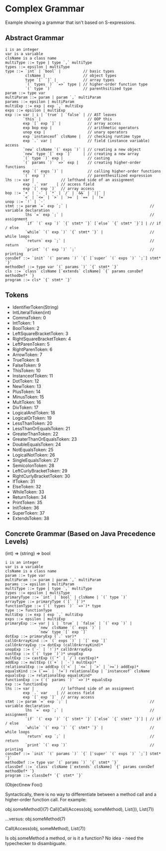 # Complex Grammar #

Example showing a grammar that isn't based on S-expressions.

## Abstract Grammar ##

```
i is an integer
var is a variable
clsName is a class name
multiType ::= type | type `,` multiType
types ::= epsilon | multiType
type ::= `int` | `bool` |          // basic types
         clsName |                 // object types
         type `[` `]` |            // array types
         `(` types `)` `=>` type | // higher-order function type
         `(` type `)`              // parenthsitized type
param ::= type var
multiParam ::= param | param `,` multiParam
params ::= epsilon | multiParam
multiExp ::= exp | exp `,` multiExp
exps ::= epsilon | multiExp
exp ::= var | i | `true` | `false` | // AST leaves
        `this` |                     // OOP this
        exp `[` exp `]` |            // array access
        exp bop exp |                // arithmetic operators
        unop exp |                   // unary operators
        exp `instanceof` clsName |   // checking runtime type
        exp `.` var |                // field (instance variable) access
        `new` clsName `(` exps `)` | // creating a new object
        `new` type `[` exp `]`     | // creating a new array
        `(` type `)` exp |           // casting
        `(` params `)` `=>` exp |    // creating higher-order functions
        exp `(` exps `)` |           // calling higher-order functions
        `(` exp `)`                  // parenthesitized expression
lhs ::= var |            // lefthand side of an assignment
        exp `.` var    | // access field
        exp `[` exp `]`  // array access
bop ::= `+` | `-` | `*` | `/` | `&&` | `||` |
        `<` | `<=` | `>` | `>=` | `==` | `!=`
unop ::= `!` | `-`
stmt ::= param `=` exp `;` |                                     // variable declaration
         lhs `=` exp `;` |                                       // assignment
         `if` `(` exp `)` `{` stmt* `}` [`else` `{` stmt* `}`] | // if / else
         `while` `(` exp `)` `{` stmt* `}` |                     // while loops
         `return` exp `;` |                                      // return
         `print` `(` exp `)` `;`                                 // printing
consDef ::= `init` `(` params `)` `{` [`super` `(` exps `)` `;`] stmt* `}`
methodDef ::= type var `(` params `)` `{` stmt* `}`
cls ::= `class` clsName [`extends` clsName] `{` params consDef methodDef* `}
program ::= cls* `{` stmt* `}`
```

## Tokens ##

- IdentifierToken(String)
- IntLiteralToken(int)
- CommaToken: 0
- IntToken: 1
- BoolToken: 2
- LeftSquareBracketToken: 3
- RightSquareBracketToken: 4
- LeftParenToken: 5
- RightParenToken: 6
- ArrowToken: 7
- TrueToken: 8
- FalseToken: 9
- ThisToken: 10
- InstanceofToken: 11
- DotToken: 12
- NewToken: 13
- PlusToken: 14
- MinusToken: 15
- MultToken: 16
- DivToken: 17
- LogicalAndToken: 18
- LogicalOrToken: 19
- LessThanToken: 20
- LessThanOrEqualsToken: 21
- GreaterThanToken: 22
- GreaterThanOrEqualsToken: 23
- DoubleEqualsToken: 24
- NotEqualsToken: 25
- LogicalNotToken: 26
- SingleEqualsToken: 27
- SemicolonToken: 28
- LeftCurlyBracketToken: 29
- RightCurlyBracketToken: 30
- IfToken: 31
- ElseToken: 32
- WhileToken: 33
- ReturnToken: 34
- PrintToken: 35
- InitToken: 36
- SuperToken: 37
- ExtendsToken: 38

## Concrete Grammar (Based on Java Precedence Levels) ##

(int) => (string) => bool

```
i is an integer
var is a variable
clsName is a class name
param ::= type var
multiParam ::= param | param `,` multiParam
params ::= epsilon | multiParam
multiType ::= type | type `,` multiType
types ::= epsilon | multiType
primaryType ::= `int` | `bool` | clsName | `(` type `)`
arrayType ::= primaryType (`[` `]`)*
functionType ::= (`(` types `)` `=>`)* type
type ::= functionType
multiExp ::= exp | exp `,` multiExp
exps ::= epsilon | multiExp
primaryExp ::= var | i | `true` | `false` | `(` exp `)` |
               `new` clsName `(` exps `)` |
               `new` type `[` exp `]`
dotExp ::= primaryExp (`.` var)*
callOrArrayKind ::= `(` exps `)` | `[` exp `]`
callOrArrayExp ::= dotExp (callOrArrayKind)*
unopExp ::= (`-` | `!`)* callOrArrayExp
castExp ::= (`(` type `)`)* unopExp
multExp ::= castExp ((`*` | `/`) castExp)*
addExp ::= multExp ((`+` | `-`) multExp)*
relationalExp ::= addExp ((`<` | `<=` | `>` | `>=`) addExp)*
equalsKind ::= (`==` | `!=`) relationalExp | `instanceof` clsName
equalsExp ::= relationalExp equalsKind*
functionExp ::= (`(` params `)` `=>`)* equalsExp
exp ::= functionExp
lhs ::= var |            // lefthand side of an assignment
        exp `.` var    | // access field
        exp `[` exp `]`  // array access
stmt ::= param `=` exp `;` |                                     // variable declaration
         lhs `=` exp `;` |                                       // assignment
         `if` `(` exp `)` `{` stmt* `}` [`else` `{` stmt* `}`] | // if / else
         `while` `(` exp `)` `{` stmt* `}` |                     // while loops
         `return` exp `;` |                                      // return
         `print` `(` exp `)`                                     // printing
consDef ::= `init` `(` params `)` `{` [`super` `(` exps `)` `;`] stmt* `}`
methodDef ::= type var `(` params `)` `{` stmt* `}`
classDef ::= `class` clsName [`extends` clsName] `{` params consDef methodDef* `}
program ::= classDef* `{` stmt* `}`
```

(Object)new Foo()

Syntactically, there is no way to differentiate between a method
call and a higher-order function call.  For example:

obj.someMethod()(7)
Call(Call(Access(obj,
                 someMethod),
          List()),
     List(7))

...versus:
obj.someMethod(7)

Call(Access(obj, someMethod), List(7))

Is obj.someMethod a method, or is it a function?  No idea - need the typechecker to disambiguate.
